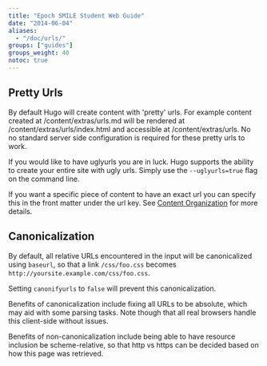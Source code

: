 ```yaml
---
title: "Epoch SMILE Student Web Guide"
date: "2014-06-04"
aliases:
  - "/doc/urls/"
groups: ["guides"]
groups_weight: 40
notoc: true
---
```


## Pretty Urls

By default Hugo will create content with 'pretty' urls. For example
content created at /content/extras/urls.md will be rendered at
/content/extras/urls/index.html and accessible at /content/extras/urls. No
no standard server side configuration is required for these pretty urls to
work. 

If you would like to have uglyurls you are in luck. Hugo supports the
ability to create your entire site with ugly urls. Simply use the
`--uglyurls=true` flag on the command line.

If you want a specific piece of content to have an exact url you can
specify this in the front matter under the url key. See [Content
Organization](content/organization/) for more details. 

## Canonicalization

By default, all relative URLs encountered in the input will be canonicalized
using `baseurl`, so that a link `/css/foo.css` becomes
`http://yoursite.example.com/css/foo.css`.

Setting `canonifyurls` to `false` will prevent this canonicalization.

Benefits of canonicalization include fixing all URLs to be absolute, which may
aid with some parsing tasks.  Note though that all real browsers handle this
client-side without issues.

Benefits of non-canonicalization include being able to have resource inclusion
be scheme-relative, so that http vs https can be decided based on how this
page was retrieved.
